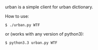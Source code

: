 urban is a simple client for urban dictionary.

How to use:
```
$ ./urban.py WTF
```
or (works with any version of python3):
```
$ python3.3 urban.py WTF
```